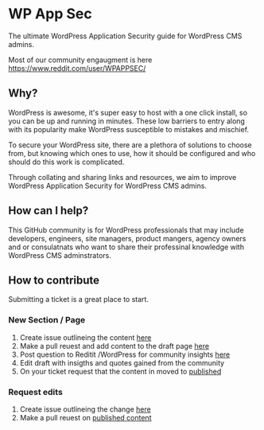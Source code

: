 # WP App Sec

The ultimate WordPress Application Security guide for WordPress CMS admins.

Most of our community engaugment is here https://www.reddit.com/user/WPAPPSEC/

## Why?

WordPress is awesome, it's super easy to host with a one click install, so you can be up and running in minutes. These low barriers to entry along with its popularity make WordPress susceptible to mistakes and mischief.

To secure your WordPress site, there are a plethora of solutions to choose from, but knowing which ones to use, how it should be configured and who should do this work is complicated.

Through collating and sharing links and resources, we aim to improve WordPress Application Security for WordPress CMS admins.

## How can I help?

This GitHub community is for WordPress professionals that may include developers, engineers, site managers, product mangers, agency owners and or consulatnats who want to share their professinal knowledge with WordPress CMS adminstrators. 

## How to contribute

Submitting a ticket is a great place to start. 

### New Section / Page 
1. Create issue outlineing the content [here](https://github.com/wpappsec/www/issues/new/choose) 
2. Make a pull reuest and add content to the draft page [here](https://github.com/wpappsec/www/blob/main/drafts.html) 
3. Post question to Reditit /WordPress for community insights [here](https://www.reddit.com/r/Wordpress/) 
4. Edit draft with insigths and quotes gained from the community 
5. On your ticket request that the content in moved to [published](https://github.com/wpappsec/www/blob/main/index.html)

### Request edits 
1. Create issue outlineing the change [here](https://github.com/wpappsec/www/issues/new/choose) 
2. Make a pull reuest on [published content](https://github.com/wpappsec/www/blob/main/index.html)



